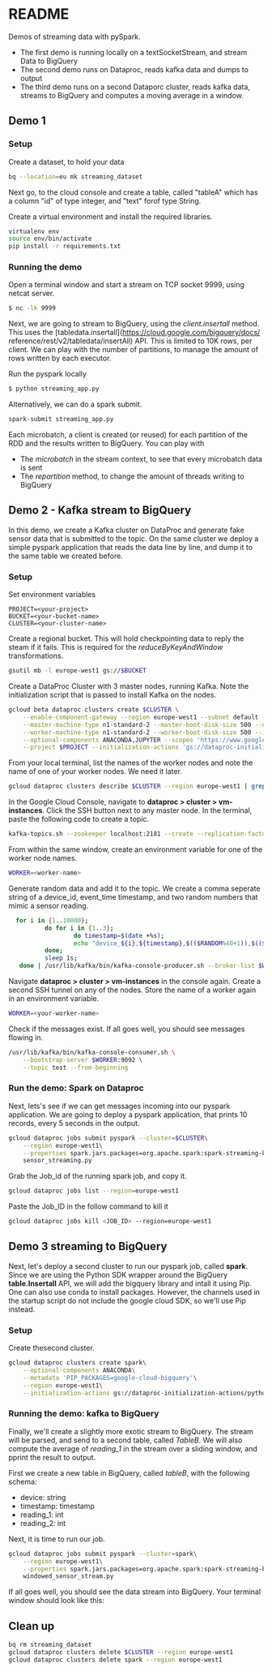 # README 

Demos of streaming data with pySpark.
- The first demo is running locally on a textSocketStream, and stream Data to BigQuery
- The second demo runs on Dataproc, reads kafka data and dumps to output
- The third demo runs on a second Dataporc cluster, reads kafka data, streams to BigQuery and computes a moving average in a window.

## Demo 1

### Setup 
Create a dataset, to hold your data
```bash
bq --location=eu mk streaming_dataset
```
Next go, to the cloud console and create a table, called "tableA" which
has a column "id" of type integer, and "text" forof type String.

Create a virtual environment and install the required libraries.
```bash
virtualenv env 
source env/bin/activate
pip install -r requirements.txt
```

### Running the demo
Open a terminal window and start a stream on TCP socket 9999, using netcat server.
```bash
$ nc -lk 9999
```
Next, we are going to stream to BigQuery, using the *client.insertall* method.
This uses the [tabledata.insertall](https://cloud.google.com/bigquery/docs/
reference/rest/v2/tabledata/insertAll) API. This is limited to 10K rows, per 
client. We can play with the number of partitions, to manage the amount
of rows written by each executor.

Run the pyspark locally 
```bash
$ python streaming_app.py
```
Alternatively, we can do a spark submit.
```bash
spark-submit streaming_app.py
```
Each microbatch, a client is created (or reused) for each partition of the RDD
and the results written to BigQuery. You can play with
- The *microbatch* in the stream context, to see that every microbatch data is sent
- The *repartition* method, to change the amount of threads writing to BigQuery

## Demo 2 - Kafka stream to BigQuery 

In this demo, we create a Kafka cluster on DataProc and generate fake sensor 
data that is submitted to the topic. 
On the same cluster we deploy a simple pyspark application that reads the data
line by line, and dump it to the same table we created before.

### Setup 
Set environment variables
```
PROJECT=<your-project>
BUCKET=<your-bucket-name>
CLUSTER=<your-cluster-name>
```

Create a regional bucket. This will hold checkpointing data to reply the steam
if it fails. This is required for the *reduceByKeyAndWindow* transformations.
```bash
gsutil mb -l europe-west1 gs://$BUCKET
```

Create a DataProc Cluster with 3 master nodes, running Kafka. Note the initialization script that is passed to install Kafka on the nodes.
```bash
gcloud beta dataproc clusters create $CLUSTER \
    --enable-component-gateway --region europe-west1 --subnet default --zone "" --num-masters 3 \
    --master-machine-type n1-standard-2 --master-boot-disk-size 500 --num-workers 2 \
    --worker-machine-type n1-standard-2 --worker-boot-disk-size 500 --image-version 1.4-debian9 \
    --optional-components ANACONDA,JUPYTER --scopes 'https://www.googleapis.com/auth/cloud-platform' \
    --project $PROJECT --initialization-actions 'gs://dataproc-initialization-actions/kafka/kafka.sh'
```

From your local terminal, list the names of the worker nodes and note the name
of one of your worker nodes. We need it later.
``` bash
gcloud dataproc clusters describe $CLUSTER --region europe-west1 | grep w-
```

In the Google Cloud Console, navigate to **dataproc > cluster > vm-instances**. Click the SSH button next to any master node. In the terminal, paste the following code to create a topic. 
```bash
kafka-topics.sh --zookeeper localhost:2181 --create --replication-factor 1 --partitions 1 --topic test 
```
From within the same window, create an environment variable for one of the worker node names.
```bash
WORKER=<worker-name>
```
Generate random data and add it to the topic. We create a comma seperate string of a device_id, event_time timestamp, and two random numbers that mimic a sensor reading. 

```bash
  for i in {1..10000}; 
          do for i in {1..3}; 
                  do timestamp=$(date +%s);
                  echo "device_${i},${timestamp},$(($RANDOM%40+1)),$(($RANDOM%10+1))";
          done;
          sleep 1s; 
   done | /usr/lib/kafka/bin/kafka-console-producer.sh --broker-list $WORKER:9092 --topic test
```
Navigate **dataproc > cluster > vm-instances** in the console again. Create a second SSH tunnel on any of the nodes.
Store the name of a worker again in an environment variable.
```bash
WORKER=<your-worker-name>
```
Check if the messages exist. If all goes well, you should see messages flowing in.
```bash
/usr/lib/kafka/bin/kafka-console-consumer.sh \
    --bootstrap-server $WORKER:9092 \
    --topic test --from-beginning
```
### Run the demo: Spark on Dataproc
Next, lets's see if we can get messages incoming into our pyspark application. We are going to deploy a pyspark application, that prints 10 records, every 5 seconds in the output.
``` Bash
gcloud dataproc jobs submit pyspark --cluster=$CLUSTER\
    --region europe-west1\
    --properties spark.jars.packages=org.apache.spark:spark-streaming-kafka-0-8_2.11:2.0.1\
    sensor_streaming.py     
```
Grab the Job_id of the running spark job, and copy it. 
```bash
gcloud dataproc jobs list --region=europe-west1
```
Paste the Job_ID in the follow command to kill it
```bash
gcloud dataproc jobs kill <JOB_ID> --region=europe-west1
```
## Demo 3 streaming to BigQuery
Next, let's deploy a second cluster to run our pyspark job, called **spark**. Since we are using the Python SDK wrapper around the BigQuery **table.Insertall** API, we will add the bigquery library and intall it using Pip.
One can also use conda to install packages. However, the channels used in the startup script do not include the google cloud SDK, so we'll use Pip instead.

### Setup
Create thesecond cluster.
```bash
gcloud dataproc clusters create spark\
    --optional-components ANACONDA\
    --metadata 'PIP_PACKAGES=google-cloud-bigquery'\
    --region europe-west1\
    --initialization-actions gs://dataproc-initialization-actions/python/pip-install.sh
```
### Running the demo: kafka to BigQuery
Finally, we'll create a slightly more exotic stream to BigQuery. The stream will be parsed, and send to a second table, called *TableB*. We will also compute the average of *reading_1* in the stream over a sliding window, and
pprint the result to output.

First we create a new table in BigQuery, called *tableB*, with the following schema:
- device: string
- timestamp: timestamp
- reading_1: int
- reading_2: int

Next, it is time to run our job.

```bash
gcloud dataproc jobs submit pyspark --cluster=spark\
    --region europe-west1\
    --properties spark.jars.packages=org.apache.spark:spark-streaming-kafka-0-8_2.11:2.0.1\
    windowed_sensor_stream.py  
```

If all goes well, you should see the data stream into BigQuery. Your terminal window should look like this:


## Clean up 
```bash
bq rm streaming_dataset
gcloud dataproc clusters delete $CLUSTER --region europe-west1
gcloud dataproc clusters delete spark --region europe-west1
```
